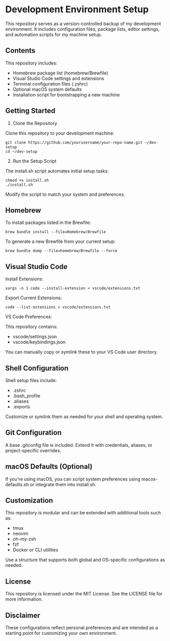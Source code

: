 # Development Environment Setup

This repository serves as a version-controlled backup of my development environment. It includes configuration files, package lists, editor settings, and automation scripts for my machine setup.
## Contents

This repository includes:

- Homebrew package list (homebrew/Brewfile)
- Visual Studio Code settings and extensions
- Terminal configuration files (.zshrc)
- Optional macOS system defaults
- Installation script for bootstrapping a new machine

## Getting Started

1. Clone the Repository

Clone this repository to your development machine:

    git clone https://github.com/yourusername/your-repo-name.git ~/dev-setup
    cd ~/dev-setup

2. Run the Setup Script

The install.sh script automates initial setup tasks:

    chmod +x install.sh
    ./install.sh

Modify the script to match your system and preferences.

## Homebrew

To install packages listed in the Brewfile:

    brew bundle install --file=Homebrew/Brewfile

To generate a new Brewfile from your current setup:

    brew bundle dump --file=homebrew/Brewfile --force

## Visual Studio Code

Install Extensions:

    xargs -n 1 code --install-extension < vscode/extensions.txt

Export Current Extensions:

    code --list-extensions > vscode/extensions.txt

VS Code Preferences:

This repository contains:
- vscode/settings.json
- vscode/keybindings.json

You can manually copy or symlink these to your VS Code user directory.

## Shell Configuration

Shell setup files include:
- .zshrc
- .bash_profile
- .aliases
- .exports

Customize or symlink them as needed for your shell and operating system.

## Git Configuration

A base .gitconfig file is included. Extend it with credentials, aliases, or project-specific overrides.

## macOS Defaults (Optional)

If you're using macOS, you can script system preferences using macos-defaults.sh or integrate them into install.sh.

## Customization

This repository is modular and can be extended with additional tools such as:
- tmux
- neovim
- oh-my-zsh
- fzf
- Docker or CLI utilities

Use a structure that supports both global and OS-specific configurations as needed.

## License

This repository is licensed under the MIT License. See the LICENSE file for more information.

## Disclaimer

These configurations reflect personal preferences and are intended as a starting point for customizing your own environment.
